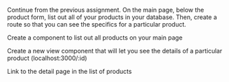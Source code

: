 Continue from the previous assignment. On the main page, below the product form, list out all of your products in your database. Then, create a route so that you can see the specifics for a particular product.

Create a component to list out all products on your main page

Create a new view component that will let you see the details of a particular product (localhost:3000/:id)

Link to the detail page in the list of products